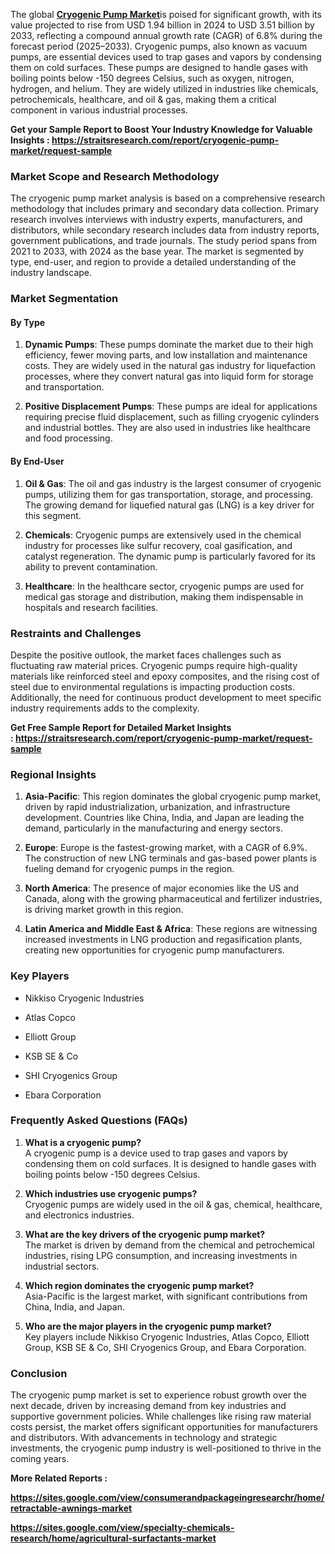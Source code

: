 <div>
<div>
<div>
<p>The global <strong><a href="https://straitsresearch.com/report/cryogenic-pump-market">Cryogenic Pump Market</a></strong>is poised for significant growth, with its value projected to rise from USD 1.94 billion in 2024 to USD 3.51 billion by 2033, reflecting a compound annual growth rate (CAGR) of 6.8% during the forecast period (2025&ndash;2033). Cryogenic pumps, also known as vacuum pumps, are essential devices used to trap gases and vapors by condensing them on cold surfaces. These pumps are designed to handle gases with boiling points below -150 degrees Celsius, such as oxygen, nitrogen, hydrogen, and helium. They are widely utilized in industries like chemicals, petrochemicals, healthcare, and oil &amp; gas, making them a critical component in various industrial processes.</p>
<p><strong>Get your Sample Report to Boost Your Industry Knowledge for Valuable Insights :&nbsp;<a href="https://straitsresearch.com/report/cryogenic-pump-market/request-sample">https://straitsresearch.com/report/cryogenic-pump-market/request-sample</a>&nbsp;</strong></p>
<h3><strong>Market Scope and Research Methodology</strong></h3>
<p>The cryogenic pump market analysis is based on a comprehensive research methodology that includes primary and secondary data collection. Primary research involves interviews with industry experts, manufacturers, and distributors, while secondary research includes data from industry reports, government publications, and trade journals. The study period spans from 2021 to 2033, with 2024 as the base year. The market is segmented by type, end-user, and region to provide a detailed understanding of the industry landscape.</p>
<h3><strong>Market Segmentation</strong></h3>
<h4><strong>By Type</strong></h4>
<ol start="1">
<li>
<p><strong>Dynamic Pumps</strong>: These pumps dominate the market due to their high efficiency, fewer moving parts, and low installation and maintenance costs. They are widely used in the natural gas industry for liquefaction processes, where they convert natural gas into liquid form for storage and transportation.</p>
</li>
<li>
<p><strong>Positive Displacement Pumps</strong>: These pumps are ideal for applications requiring precise fluid displacement, such as filling cryogenic cylinders and industrial bottles. They are also used in industries like healthcare and food processing.</p>
</li>
</ol>
<h4><strong>By End-User</strong></h4>
<ol start="1">
<li>
<p><strong>Oil &amp; Gas</strong>: The oil and gas industry is the largest consumer of cryogenic pumps, utilizing them for gas transportation, storage, and processing. The growing demand for liquefied natural gas (LNG) is a key driver for this segment.</p>
</li>
<li>
<p><strong>Chemicals</strong>: Cryogenic pumps are extensively used in the chemical industry for processes like sulfur recovery, coal gasification, and catalyst regeneration. The dynamic pump is particularly favored for its ability to prevent contamination.</p>
</li>
<li>
<p><strong>Healthcare</strong>: In the healthcare sector, cryogenic pumps are used for medical gas storage and distribution, making them indispensable in hospitals and research facilities.</p>
</li>
</ol>
<h3><strong>Restraints and Challenges</strong></h3>
<p>Despite the positive outlook, the market faces challenges such as fluctuating raw material prices. Cryogenic pumps require high-quality materials like reinforced steel and epoxy composites, and the rising cost of steel due to environmental regulations is impacting production costs. Additionally, the need for continuous product development to meet specific industry requirements adds to the complexity.</p>
<p><strong>Get Free Sample Report for Detailed Market Insights :&nbsp;<a href="https://straitsresearch.com/report/cryogenic-pump-market/request-sample">https://straitsresearch.com/report/cryogenic-pump-market/request-sample</a>&nbsp;</strong></p>
<h3><strong>Regional Insights</strong></h3>
<ol start="1">
<li>
<p><strong>Asia-Pacific</strong>: This region dominates the global cryogenic pump market, driven by rapid industrialization, urbanization, and infrastructure development. Countries like China, India, and Japan are leading the demand, particularly in the manufacturing and energy sectors.</p>
</li>
<li>
<p><strong>Europe</strong>: Europe is the fastest-growing market, with a CAGR of 6.9%. The construction of new LNG terminals and gas-based power plants is fueling demand for cryogenic pumps in the region.</p>
</li>
<li>
<p><strong>North America</strong>: The presence of major economies like the US and Canada, along with the growing pharmaceutical and fertilizer industries, is driving market growth in this region.</p>
</li>
<li>
<p><strong>Latin America and Middle East &amp; Africa</strong>: These regions are witnessing increased investments in LNG production and regasification plants, creating new opportunities for cryogenic pump manufacturers.</p>
</li>
</ol>
<h3><strong>Key Players</strong></h3>
<ul>
<li>
<p>Nikkiso Cryogenic Industries</p>
</li>
<li>
<p>Atlas Copco</p>
</li>
<li>
<p>Elliott Group</p>
</li>
<li>
<p>KSB SE &amp; Co</p>
</li>
<li>
<p>SHI Cryogenics Group</p>
</li>
<li>
<p>Ebara Corporation</p>
</li>
</ul>
<h3><strong>Frequently Asked Questions (FAQs)</strong></h3>
<ol start="1">
<li>
<p><strong>What is a cryogenic pump?</strong><br />A cryogenic pump is a device used to trap gases and vapors by condensing them on cold surfaces. It is designed to handle gases with boiling points below -150 degrees Celsius.</p>
</li>
<li>
<p><strong>Which industries use cryogenic pumps?</strong><br />Cryogenic pumps are widely used in the oil &amp; gas, chemical, healthcare, and electronics industries.</p>
</li>
<li>
<p><strong>What are the key drivers of the cryogenic pump market?</strong><br />The market is driven by demand from the chemical and petrochemical industries, rising LPG consumption, and increasing investments in industrial sectors.</p>
</li>
<li>
<p><strong>Which region dominates the cryogenic pump market?</strong><br />Asia-Pacific is the largest market, with significant contributions from China, India, and Japan.</p>
</li>
<li>
<p><strong>Who are the major players in the cryogenic pump market?</strong><br />Key players include Nikkiso Cryogenic Industries, Atlas Copco, Elliott Group, KSB SE &amp; Co, SHI Cryogenics Group, and Ebara Corporation.</p>
</li>
</ol>
<h3><strong>Conclusion</strong></h3>
<p>The cryogenic pump market is set to experience robust growth over the next decade, driven by increasing demand from key industries and supportive government policies. While challenges like rising raw material costs persist, the market offers significant opportunities for manufacturers and distributors. With advancements in technology and strategic investments, the cryogenic pump industry is well-positioned to thrive in the coming years.</p>
<p><strong>More Related Reports :&nbsp;</strong></p>
<p><strong><a href="https://sites.google.com/view/consumerandpackageingresearchr/home/retractable-awnings-market">https://sites.google.com/view/consumerandpackageingresearchr/home/retractable-awnings-market</a></strong></p>
<p><strong><a href="https://sites.google.com/view/specialty-chemicals-research/home/agricultural-surfactants-market">https://sites.google.com/view/specialty-chemicals-research/home/agricultural-surfactants-market</a><br /></strong></p>
</div>
</div>
</div>
